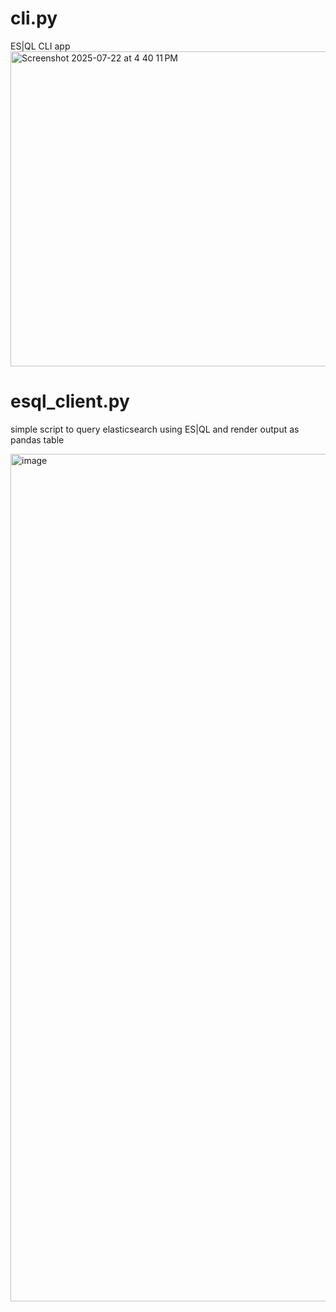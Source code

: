 # cli.py
ES|QL CLI app
<img width="1422" height="504" alt="Screenshot 2025-07-22 at 4 40 11 PM" src="https://github.com/user-attachments/assets/0cdd4310-57b2-48b2-a3a8-8821c78ed86c" />

# esql_client.py
simple script to query elasticsearch using ES|QL and render output as pandas table

<img width="1356" alt="image" src="https://github.com/user-attachments/assets/5c45cfc0-d4e2-4be9-b6ea-b90c3d81ebd9" />
